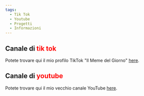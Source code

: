 ```yaml
---
tags:
  - Tik Tok
  - Youtube
  - Progetti
  - Informazioni
---
```


## Canale di <font color="red">tik tok</font></li>

<p>Potete trovare qui il mio profilo TikTok "Il Meme del Giorno" <a href="https://www.tiktok.com/@_il_meme_del_giorno_"_blank">here</a>.</p>


## Canale di <font color="red">youtube</font></li>

<p>Potete trovare qui il mio vecchio canale YouTube <a href="https://www.youtube.com/@seeenorf4505" target="_blank">here</a>.</p>

